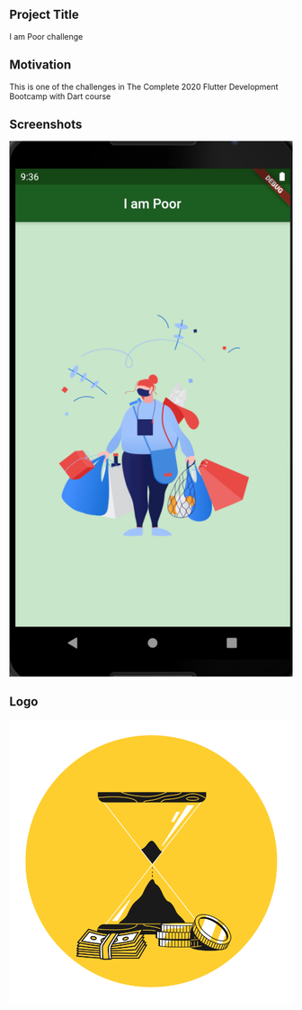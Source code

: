 ## Project Title
I am Poor challenge

## Motivation
This is one of the challenges in The Complete 2020 Flutter Development Bootcamp with Dart course

## Screenshots
![alt text](images/Screenshot_1.PNG)

## Logo
![alt text](images/taxi-598.png)

